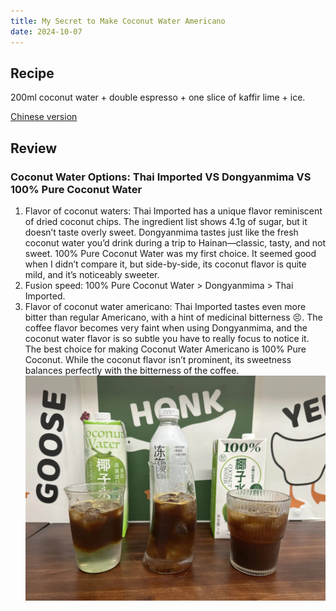 ```yaml
---
title: My Secret to Make Coconut Water Americano
date: 2024-10-07
---
```


## Recipe

200ml coconut water + double espresso + one slice of kaffir lime + ice.

[Chinese version](https://www.xiaohongshu.com/explore/67038322000000002a0312a9?xsec_token=ABmhUywtVEBjtpU_xPSam3zigUc5A7xIzzb8137gERZGE=&xsec_source=pc_user)

<!--more-->

## Review

### Coconut Water Options: Thai Imported VS Dongyanmima VS 100% Pure Coconut Water

1. Flavor of coconut waters: Thai Imported has a unique flavor reminiscent of dried coconut chips. The ingredient list shows 4.1g of sugar, but it doesn’t taste overly sweet. Dongyanmima tastes just like the fresh coconut water you’d drink during a trip to Hainan—classic, tasty, and not sweet. 100% Pure Coconut Water was my first choice. It seemed good when I didn’t compare it, but side-by-side, its coconut flavor is quite mild, and it’s noticeably sweeter.
2. Fusion speed: 100% Pure Coconut Water > Dongyanmima > Thai Imported.
3. Flavor of coconut water americano: Thai Imported tastes even more bitter than regular Americano, with a hint of medicinal bitterness 😣. The coffee flavor becomes very faint when using Dongyanmima, and the coconut water flavor is so subtle you have to really focus to notice it. The best choice for making Coconut Water Americano is 100% Pure Coconut. While the coconut flavor isn’t prominent, its sweetness balances perfectly with the bitterness of the coffee.
![](./coconut_water_americano.jpg)